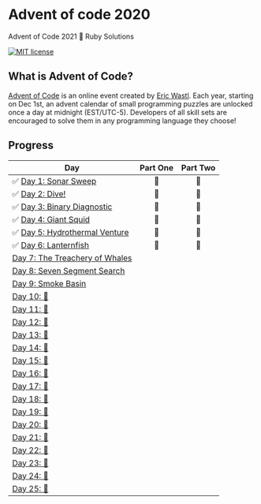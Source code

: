 # Advent of code 2020
Advent of Code 2021 🎄 Ruby Solutions

[![MIT license](https://img.shields.io/badge/License-MIT-blue.svg)](https://opensource.org/licenses/MIT)

## What is Advent of Code?
[Advent of Code](http://adventofcode.com) is an online event created by [Eric Wastl](https://twitter.com/ericwastl). Each year, starting on Dec 1st, an advent calendar of small programming puzzles are unlocked once a day at midnight (EST/UTC-5). Developers of all skill sets are encouraged to solve them in any programming language they choose!

## Progress

| Day  | Part One | Part Two | 
|---|:---:|:---:|
| ✅ [Day 1: Sonar Sweep](https://github.com/franmosteiro/advent-of-code/tree/main/2021/day-01)| 🌟 | 🌟 |
| ✅ [Day 2: Dive!](https://github.com/franmosteiro/advent-of-code/tree/main/2021/day-02)| 🌟 | 🌟 |
| ✅ [Day 3: Binary Diagnostic](https://github.com/franmosteiro/advent-of-code/tree/main/2021/day-03)| 🌟 | 🌟 |
| ✅ [Day  4: Giant Squid ](https://github.com/franmosteiro/advent-of-code/tree/main/2021/day-04)| 🌟 | 🌟 |
| ✅ [Day  5: Hydrothermal Venture ](https://github.com/franmosteiro/advent-of-code/tree/main/2021/day-05)| 🌟 | 🌟 |
| ✅ [Day  6: Lanternfish ](https://github.com/franmosteiro/advent-of-code/tree/main/2021/day-0)| 🌟 | 🌟 |
| [Day  7: The Treachery of Whales ](https://github.com/franmosteiro/advent-of-code/tree/main/2021/day-07)| | |
| [Day  8: Seven Segment Search ](https://github.com/franmosteiro/advent-of-code/tree/main/2021/day-08)| | |
| [Day  9: Smoke Basin ](https://github.com/franmosteiro/advent-of-code/tree/main/2021/day-09)| | |
| [Day 10: 🚧 ]()| | |
| [Day 11: 🚧 ]()| | |
| [Day 12: 🚧 ]()| | |
| [Day 13: 🚧 ]()| | |
| [Day 14: 🚧 ]()| | |
| [Day 15: 🚧 ]()| | |
| [Day 16: 🚧 ]()| | |
| [Day 17: 🚧 ]()| | |
| [Day 18: 🚧 ]()| | |
| [Day 19: 🚧 ]()| | |
| [Day 20: 🚧 ]()| | |
| [Day 21: 🚧 ]()| | |
| [Day 22: 🚧 ]()| | |
| [Day 23: 🚧 ]()| | |
| [Day 24: 🚧 ]()| | |
| [Day 25: 🚧 ]()| | |
